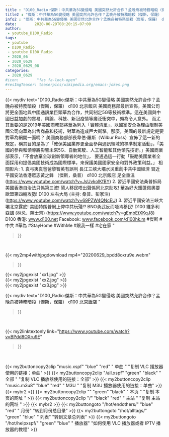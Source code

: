 ```yaml
---
title : "D100_Radio:傑斯：中共華為5G變侵略 美國突然允許合作？孟晚舟被特務暗殺（傑斯，保羅） d100 北京飯店 "
title2 : "傑斯：中共華為5G變侵略 美國突然允許合作？孟晚舟被特務暗殺（傑斯，保羅） d100 北京飯店 "
info2 : "傑斯：中共華為5G變侵略 美國突然允許合作？孟晚舟被特務暗殺（傑斯，保羅） d100 北京飯店  美國商務部最新宣佈，美國公司將更全面地與中國通訊業巨頭華為合作，共同制定5G等技術標凖。這在美國與中國日益加劇的貿易、輿論、科技、新冠疫情等廣泛衝突中，頗為令人意外。  而尤其重要的是2019年美國商務部將華為列入「實體清單」，以國家安全為理由限制美國公司向華為出售商品和技術，對華為造成巨大衝擊。那麼，美國的最新規定是要對華為網開一面嗎？  美國商務部部長韋伯·羅斯（Wilbur Ross）宣佈了這一新的規定，稱其目的是為了「確保美國業界更全面參與通訊領域的標凖制定活動」，「美國的參與和領導將影響未來5G、自動駕駛、人工智能和其他領先技術。」美國商業部表示，「不會放棄全球創新領導者的地位」， 要通過這一行動「鼓勵美國業者全面採用和提倡美國技術成為國際標凖，來保護美國國家安全和對外政策利益。」  相關影片: 1. 袁弓夷袁爸爸黎智英有誤判 長江三峽大壩水災重創中共中國經濟 習近平國安法香港眾志黃之鋒  （傑斯，桑普） d100 北京飯店 足全重溫 (https://www.youtube.com/watch?v=JsUvkolKfBY) 2. 習近平國安法桑普拆局美國香港自治法只係第三波! 鬧人移民唔出聲係同北京助攻! 華為好大鑊蓬佩奧要歐盟第四輪攻勢! D100 左右大局 (主持: 桑普、彭家浩) (https://www.youtube.com/watch?v=69PZW4QNcEU) 3. 習近平國安法三峽大壩北京露底! 美國特朗普網上俾中共玩殘!? BNO勇武反而唔肯移民!  D100 維多利亞講 (林忌、陳士齊) (https://www.youtube.com/watch?v=gEmbEtXKqJ8)  D100 香港: www.d100.net Facebook: www.facebook.com/d100hk.m  #傑斯 #中共 #華為 #StayHome #WithMe #跟我一樣 #宅在家 "
date:        2020-06-29T08:20:15-07:00
author:
 - youtube_D100_Radio
tags:
 - youtube
 - D100_Radio
 - youtube_D100_Radio
 - 2020_06
 - 2020_0629
 - 2020_0629_08
categories:
 - 2020_0629
#icon:        "fas fa-lock-open"
#resImgTeaser: teaserpics/wikipedia.org/emacs-jokes.png
---
```


{{< mydiv text="D100_Radio:傑斯：中共華為5G變侵略 美國突然允許合作？孟晚舟被特務暗殺（傑斯，保羅） d100 北京飯店  美國商務部最新宣佈，美國公司將更全面地與中國通訊業巨頭華為合作，共同制定5G等技術標凖。這在美國與中國日益加劇的貿易、輿論、科技、新冠疫情等廣泛衝突中，頗為令人意外。  而尤其重要的是2019年美國商務部將華為列入「實體清單」，以國家安全為理由限制美國公司向華為出售商品和技術，對華為造成巨大衝擊。那麼，美國的最新規定是要對華為網開一面嗎？  美國商務部部長韋伯·羅斯（Wilbur Ross）宣佈了這一新的規定，稱其目的是為了「確保美國業界更全面參與通訊領域的標凖制定活動」，「美國的參與和領導將影響未來5G、自動駕駛、人工智能和其他領先技術。」美國商業部表示，「不會放棄全球創新領導者的地位」， 要通過這一行動「鼓勵美國業者全面採用和提倡美國技術成為國際標凖，來保護美國國家安全和對外政策利益。」  相關影片: 1. 袁弓夷袁爸爸黎智英有誤判 長江三峽大壩水災重創中共中國經濟 習近平國安法香港眾志黃之鋒  （傑斯，桑普） d100 北京飯店 足全重溫 (https://www.youtube.com/watch?v=JsUvkolKfBY) 2. 習近平國安法桑普拆局美國香港自治法只係第三波! 鬧人移民唔出聲係同北京助攻! 華為好大鑊蓬佩奧要歐盟第四輪攻勢! D100 左右大局 (主持: 桑普、彭家浩) (https://www.youtube.com/watch?v=69PZW4QNcEU) 3. 習近平國安法三峽大壩北京露底! 美國特朗普網上俾中共玩殘!? BNO勇武反而唔肯移民!  D100 維多利亞講 (林忌、陳士齊) (https://www.youtube.com/watch?v=gEmbEtXKqJ8)  D100 香港: www.d100.net Facebook: www.facebook.com/d100hk.m  #傑斯 #中共 #華為 #StayHome #WithMe #跟我一樣 #宅在家 "
>}}
<br>


{{< my2mp4withjpgdownload mp4="20200629_bpdd8oxru9e.webm"
>}}

{{< my2jpgexist "xx1.jpg" >}}<br>
{{< my2jpgexist "xx2.jpg" >}}<br>
{{< my2jpgexist "xx3.jpg" >}}<br>



{{< mydiv text="D100_Radio:傑斯：中共華為5G變侵略 美國突然允許合作？孟晚舟被特務暗殺（傑斯，保羅） d100 北京飯店 "
>}}
<br>

{{< my2linktextonly link="https://www.youtube.com/watch?v=BPdd8OXru9E"
>}}


<br>

{{< my2buttoncopy2clip "music.xspf"        "blue"   "red"    " 单曲 "  "复制 VLC 播放器使用的链接：单曲" >}} {{< my2buttoncopy2clip "/all.xspf"         "green"  "black"  " 全部 "  "复制 VLC 播放器使用的链接：全部" >}} {{< my2buttoncopy2clip "music.m3u8"        "blue"   "red"    " M3U  "    "复制 M3U 播放器使用的链接：单曲" >}} {{< mybr2 >}} {{< my2buttoncopy2clip ""                  "green"  "black"  " 本页 "    "复制 本页的网址 " >}} {{< my2buttoncopy2clip "/"                 "black"  "red"    " 主站 "    "复制 主站的网址 " >}} {{< mybr2 >}} {{< my2buttongoto      "/hot/endothers/"   "blue"   "red"    " 月份"   "转到月份总目录" >}} {{< my2buttongoto      "/hot/alltags/"     "green"  "blue"   " 列表"   "转到文章总列表" >}} {{< my2buttongoto      "/hot/helpxspf/"    "green"  "blue"   " 播放器" "如何使用 VLC 播放器或者 IPTV 播放器的教程" >}} 
